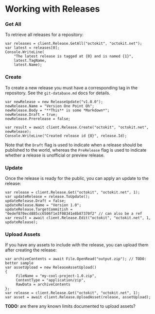 # Working with Releases

### Get All

To retrieve all releases for a repository:

```
var releases = client.Release.GetAll("octokit", "octokit.net");
var latest = releases[0];
Console.WriteLine(
    "The latest release is tagged at {0} and is named {1}", 
    latest.TagName, 
    latest.Name);
```

### Create

To create a new release you must have a corresponding tag in the repository. See the `git-database.md` docs for details.

```
var newRelease = new ReleaseUpdate("v1.0.0");
newRelease.Name = "Version One Point Oh";
newRelease.Body = "**This** is some *Markdown*";
newRelease.Draft = true;
newRelease.Prerelease = false;

var result = await client.Release.Create("octokit", "octokit.net", newRelease);
Console.WriteLine("Created release id {0}", release.Id);
```

Note that the `Draft` flag is used to indicate when a release should be published to the world, whereas the `PreRelease` flag is used to indicate whether a release is unofficial or preview release.

### Update

Once the release is ready for the public, you can apply an update to the release:

```
var release = client.Release.Get("octokit", "octokit.net", 1);
var updateRelease = release.ToUpdate();
updateRelease.Draft = false;
updateRelease.Name = "Version 1.0";
updateRelease.TargetCommitish = "0edef870ecd885cc6506f1e3f08341e8b87370f2" // can also be a ref
var result = await client.Release.Edit("octokit", "octokit.net", 1, updateRelease);
```

### Upload Assets

If you have any assets to include with the release, you can upload them after creating the release:

```
var archiveContents = await File.OpenRead("output.zip"); // TODO: better sample
var assetUpload = new ReleaseAssetUpload() 
{
     FileName = "my-cool-project-1.0.zip",
     ContentType = "application/zip",
     RawData = archiveContents
};
var release = client.Release.Get("octokit", "octokit.net", 1);
var asset = await client.Release.UploadAsset(release, assetUpload);
```

**TODO:** are there any known limits documented to upload assets?
